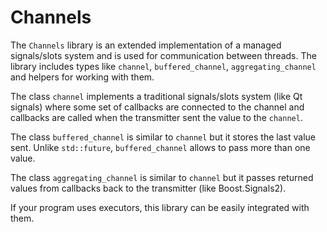 # Channels

The `Channels` library is an extended implementation of a managed signals/slots
system and is used for communication between threads.
The library includes types like `channel`, `buffered_channel`,
`aggregating_channel` and helpers for working with them.

The class `channel` implements a traditional signals/slots system
(like Qt signals) where some set of callbacks are connected to the channel and
callbacks are called when the transmitter sent the value to the `channel`.

The class `buffered_channel` is similar to `channel` but it stores the last
value sent.
Unlike `std::future`, `buffered_channel` allows to pass more than one value.

The class `aggregating_channel` is similar to `channel` but it passes returned
values from callbacks back to the transmitter (like Boost.Signals2).

If your program uses executors, this library can be easily integrated with them.
